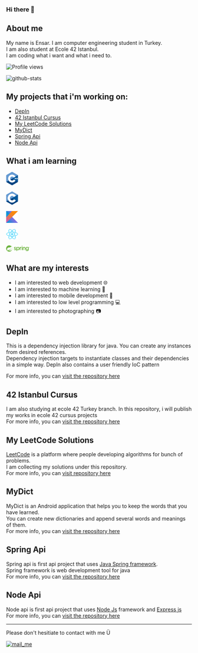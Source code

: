 ### Hi there 👋

## About me
My name is Ensar. I am computer engineering student in Turkey.  
I am also student at Ecole 42 Istanbul.  
I am coding what i want and what i need to.  

![Profile views](https://gpvc.arturio.dev/rasnesakam) 

![github-stats][github-stats]


## My projects that i'm working on:
- [DepIn](#depin)
- [42 Istanbul Cursus](#42-istanbul-cursus)
- [My LeetCode Solutions](#my-leetcode-solutions)
- [MyDict](#mydict)
- [Spring Api](#spring-api)
- [Node Api](#node-api)

## What i am learning
 
 <img src="img/cpp.png" alt="cpp lang" width="32dp" /><br/>
 
 <img src="img/clang.png" alt="c lang" width="32dp" /><br/>
 
 <img src="img/kotlin.jpeg" alt="spring boot" width="32dp" /><br/>
 
 <img src="img/react-framework.png" alt="spring boot" width="32dp" /><br/> 
 
 <img src="img/spring-logo.svg" alt="spring boot" width="64dp" /><br/>
 

## What are my interests
- I am interested to web development 🌐
- I am interested to machine learning 🤖
- I am interested to mobile development 📱
- I am interested to low level programming 💻
- I am interested to photographing 📷

## DepIn
This is a dependency injection library for java. You can create any instances from desired references.  
Dependency injection targets to instantiate classes and their dependencies in a simple way.
DepIn also contains a user friendly IoC pattern

For more info, you can [visit the repository here](https://github.com/rasnesakam/DepIn)


## 42 Istanbul Cursus
I am also studying at ecole 42 Turkey branch. In this repository, i will publish my works in ecole 42 cursus projects<br/>
For more info, you can [visit the repository here](https://github.com/rasnesakam/42IstanbulCursus)

## My LeetCode Solutions
[LeetCode](https://leetcode.com) is a platform where people developing algorithms for bunch of problems.<br/>
I am collecting my solutions under this repository.<br/>
For more info, you can [visit repository here](https://github.com/rasnesakam/My-LeetCode-Solutions)

## MyDict
MyDict is an Android application that helps you to keep the words that you have learned.<br/>
You can create new dictionaries and append several words and meanings of them.<br/>
For more info, you can [visit the repository here](https://github.com/rasnesakam/MyDict)

## Spring Api
Spring api is first api project that uses [Java Spring framework](https://spring.io).<br/>
Spring framework is web development tool for java<br/>
For more info, you can [visit the repository here](https://github.com/rasnesakam/SpringApi)

## Node Api
Node api is first api project that uses [Node Js](https://nodejs.org/en/) framework and [Express js](https://expressjs.com)<br/>
For more info, you can [visit the repository here](https://github.com/rasnesakam/NodeApi)


---
Please don't hesitiate to contact with me Ü  

[<img src="https://cdn-icons-png.flaticon.com/512/281/281769.png" alt="mail_me" width="32dp" />][email]



[email]: mailto:rasnesakam@gmail.com

[github-stats]: https://github-readme-stats.vercel.app/api?username=rasnesakam&theme=ayu-mirage&hide_border=false&include_all_commits=false&count_private=false

<!--
**rasnesakam/rasnesakam** is a ✨ _special_ ✨ repository because its `README.md` (this file) appears on your GitHub profile.

Here are some ideas to get you started:

- 🔭 I’m currently working on ...
- 🌱 I’m currently learning ...
- 👯 I’m looking to collaborate on ...
- 🤔 I’m looking for help with ...
- 💬 Ask me about ...
- 📫 How to reach me: ...
- 😄 Pronouns: ...
- ⚡ Fun fact: ...
-->

